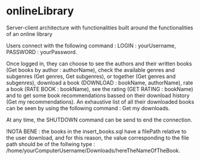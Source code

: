 # onlineLibrary
Server-client architecture  with functionalities built around the functionalities of an online library

Users connect with the following command : LOGIN : yourUsername, PASSWORD : yourPassword.

Once logged in, they can choose to see the authors and their written books (Get books by author : authorName),
check the available genres and subgenres (Get genres, Get subgenres), or together (Get genres and subgenres),
download a book (DOWNLOAD : bookName, authorName), rate a book (RATE BOOK : bookName), see the rating (GET RATING : bookName)
and to get some book recommendations bassed on their download history (Get my recommendations). 
An exhaustive list of all their downloaded books can be seen by using the following command : Get my downloads.

At any time, the SHUTDOWN command can be send to end the connection.

!NOTA BENE : the books in the insert_books.sql have a filePath relative to the user download, and for this reason,
the value corresponding to the file path should be of the follwing type : /home/yourComputerUsername/Downloads/hereTheNameOfTheBook.
 
